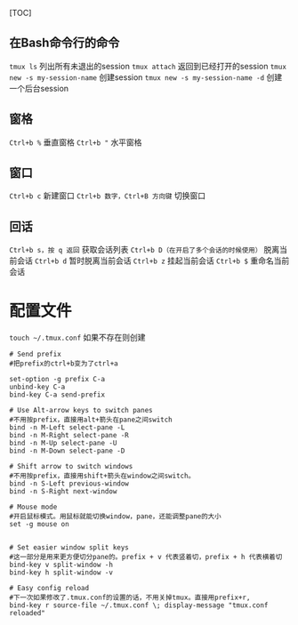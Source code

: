 [TOC]

## 在Bash命令行的命令

`tmux ls`											列出所有未退出的session
`tmux attach`									返回到已经打开的session
`tmux new -s my-session-name`		创建session
`tmux new -s my-session-name -d`		创建一个后台session

## 窗格
`Ctrl+b %`  		垂直窗格
`Ctrl+b "` 			水平窗格

## 窗口

`Ctrl+b c` 	 										新建窗口
`Ctrl+b 数字，Ctrl+B 方向键`			切换窗口

## 回话
`Ctrl+b s，按 q 返回`			获取会话列表
`Ctrl+b D（在开启了多个会话的时候使用）`		脱离当前会话
`Ctrl+b d`				暂时脱离当前会话
`Ctrl+b z`					挂起当前会话
`Ctrl+b $`				重命名当前会话


# 配置文件

`touch ~/.tmux.conf`  如果不存在则创建

```
# Send prefix
#把prefix的ctrl+b变为了ctrl+a

set-option -g prefix C-a
unbind-key C-a
bind-key C-a send-prefix

# Use Alt-arrow keys to switch panes
#不用按prefix，直接用alt+箭头在pane之间switch
bind -n M-Left select-pane -L
bind -n M-Right select-pane -R
bind -n M-Up select-pane -U
bind -n M-Down select-pane -D

# Shift arrow to switch windows
#不用按prefix，直接用shift+箭头在window之间switch。
bind -n S-Left previous-window
bind -n S-Right next-window

# Mouse mode
#开启鼠标模式。用鼠标就能切换window，pane，还能调整pane的大小
set -g mouse on


# Set easier window split keys
#这一部分是用来更方便切分pane的。prefix + v 代表竖着切，prefix + h 代表横着切
bind-key v split-window -h
bind-key h split-window -v

# Easy config reload
#下一次如果修改了.tmux.conf的设置的话，不用关掉tmux。直接用prefix+r,
bind-key r source-file ~/.tmux.conf \; display-message "tmux.conf reloaded"

```